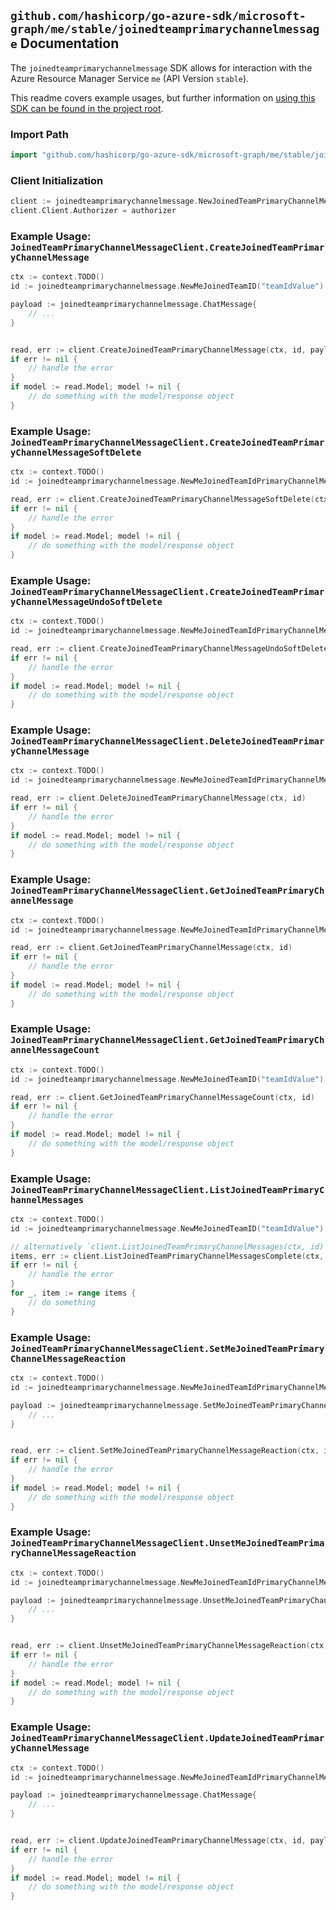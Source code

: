 
## `github.com/hashicorp/go-azure-sdk/microsoft-graph/me/stable/joinedteamprimarychannelmessage` Documentation

The `joinedteamprimarychannelmessage` SDK allows for interaction with the Azure Resource Manager Service `me` (API Version `stable`).

This readme covers example usages, but further information on [using this SDK can be found in the project root](https://github.com/hashicorp/go-azure-sdk/tree/main/docs).

### Import Path

```go
import "github.com/hashicorp/go-azure-sdk/microsoft-graph/me/stable/joinedteamprimarychannelmessage"
```


### Client Initialization

```go
client := joinedteamprimarychannelmessage.NewJoinedTeamPrimaryChannelMessageClientWithBaseURI("https://management.azure.com")
client.Client.Authorizer = authorizer
```


### Example Usage: `JoinedTeamPrimaryChannelMessageClient.CreateJoinedTeamPrimaryChannelMessage`

```go
ctx := context.TODO()
id := joinedteamprimarychannelmessage.NewMeJoinedTeamID("teamIdValue")

payload := joinedteamprimarychannelmessage.ChatMessage{
	// ...
}


read, err := client.CreateJoinedTeamPrimaryChannelMessage(ctx, id, payload)
if err != nil {
	// handle the error
}
if model := read.Model; model != nil {
	// do something with the model/response object
}
```


### Example Usage: `JoinedTeamPrimaryChannelMessageClient.CreateJoinedTeamPrimaryChannelMessageSoftDelete`

```go
ctx := context.TODO()
id := joinedteamprimarychannelmessage.NewMeJoinedTeamIdPrimaryChannelMessageID("teamIdValue", "chatMessageIdValue")

read, err := client.CreateJoinedTeamPrimaryChannelMessageSoftDelete(ctx, id)
if err != nil {
	// handle the error
}
if model := read.Model; model != nil {
	// do something with the model/response object
}
```


### Example Usage: `JoinedTeamPrimaryChannelMessageClient.CreateJoinedTeamPrimaryChannelMessageUndoSoftDelete`

```go
ctx := context.TODO()
id := joinedteamprimarychannelmessage.NewMeJoinedTeamIdPrimaryChannelMessageID("teamIdValue", "chatMessageIdValue")

read, err := client.CreateJoinedTeamPrimaryChannelMessageUndoSoftDelete(ctx, id)
if err != nil {
	// handle the error
}
if model := read.Model; model != nil {
	// do something with the model/response object
}
```


### Example Usage: `JoinedTeamPrimaryChannelMessageClient.DeleteJoinedTeamPrimaryChannelMessage`

```go
ctx := context.TODO()
id := joinedteamprimarychannelmessage.NewMeJoinedTeamIdPrimaryChannelMessageID("teamIdValue", "chatMessageIdValue")

read, err := client.DeleteJoinedTeamPrimaryChannelMessage(ctx, id)
if err != nil {
	// handle the error
}
if model := read.Model; model != nil {
	// do something with the model/response object
}
```


### Example Usage: `JoinedTeamPrimaryChannelMessageClient.GetJoinedTeamPrimaryChannelMessage`

```go
ctx := context.TODO()
id := joinedteamprimarychannelmessage.NewMeJoinedTeamIdPrimaryChannelMessageID("teamIdValue", "chatMessageIdValue")

read, err := client.GetJoinedTeamPrimaryChannelMessage(ctx, id)
if err != nil {
	// handle the error
}
if model := read.Model; model != nil {
	// do something with the model/response object
}
```


### Example Usage: `JoinedTeamPrimaryChannelMessageClient.GetJoinedTeamPrimaryChannelMessageCount`

```go
ctx := context.TODO()
id := joinedteamprimarychannelmessage.NewMeJoinedTeamID("teamIdValue")

read, err := client.GetJoinedTeamPrimaryChannelMessageCount(ctx, id)
if err != nil {
	// handle the error
}
if model := read.Model; model != nil {
	// do something with the model/response object
}
```


### Example Usage: `JoinedTeamPrimaryChannelMessageClient.ListJoinedTeamPrimaryChannelMessages`

```go
ctx := context.TODO()
id := joinedteamprimarychannelmessage.NewMeJoinedTeamID("teamIdValue")

// alternatively `client.ListJoinedTeamPrimaryChannelMessages(ctx, id)` can be used to do batched pagination
items, err := client.ListJoinedTeamPrimaryChannelMessagesComplete(ctx, id)
if err != nil {
	// handle the error
}
for _, item := range items {
	// do something
}
```


### Example Usage: `JoinedTeamPrimaryChannelMessageClient.SetMeJoinedTeamPrimaryChannelMessageReaction`

```go
ctx := context.TODO()
id := joinedteamprimarychannelmessage.NewMeJoinedTeamIdPrimaryChannelMessageID("teamIdValue", "chatMessageIdValue")

payload := joinedteamprimarychannelmessage.SetMeJoinedTeamPrimaryChannelMessageReactionRequest{
	// ...
}


read, err := client.SetMeJoinedTeamPrimaryChannelMessageReaction(ctx, id, payload)
if err != nil {
	// handle the error
}
if model := read.Model; model != nil {
	// do something with the model/response object
}
```


### Example Usage: `JoinedTeamPrimaryChannelMessageClient.UnsetMeJoinedTeamPrimaryChannelMessageReaction`

```go
ctx := context.TODO()
id := joinedteamprimarychannelmessage.NewMeJoinedTeamIdPrimaryChannelMessageID("teamIdValue", "chatMessageIdValue")

payload := joinedteamprimarychannelmessage.UnsetMeJoinedTeamPrimaryChannelMessageReactionRequest{
	// ...
}


read, err := client.UnsetMeJoinedTeamPrimaryChannelMessageReaction(ctx, id, payload)
if err != nil {
	// handle the error
}
if model := read.Model; model != nil {
	// do something with the model/response object
}
```


### Example Usage: `JoinedTeamPrimaryChannelMessageClient.UpdateJoinedTeamPrimaryChannelMessage`

```go
ctx := context.TODO()
id := joinedteamprimarychannelmessage.NewMeJoinedTeamIdPrimaryChannelMessageID("teamIdValue", "chatMessageIdValue")

payload := joinedteamprimarychannelmessage.ChatMessage{
	// ...
}


read, err := client.UpdateJoinedTeamPrimaryChannelMessage(ctx, id, payload)
if err != nil {
	// handle the error
}
if model := read.Model; model != nil {
	// do something with the model/response object
}
```
